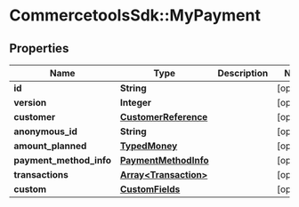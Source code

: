 # CommercetoolsSdk::MyPayment

## Properties
Name | Type | Description | Notes
------------ | ------------- | ------------- | -------------
**id** | **String** |  | [optional] 
**version** | **Integer** |  | [optional] 
**customer** | [**CustomerReference**](CustomerReference.md) |  | [optional] 
**anonymous_id** | **String** |  | [optional] 
**amount_planned** | [**TypedMoney**](TypedMoney.md) |  | [optional] 
**payment_method_info** | [**PaymentMethodInfo**](PaymentMethodInfo.md) |  | [optional] 
**transactions** | [**Array&lt;Transaction&gt;**](Transaction.md) |  | [optional] 
**custom** | [**CustomFields**](CustomFields.md) |  | [optional] 

